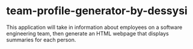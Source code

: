 # team-profile-generator-by-dessysi
This application will take in information about employees on a software engineering team, then generate an HTML webpage that displays summaries for each person.
